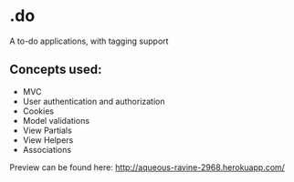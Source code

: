 # .do
A to-do applications, with tagging support

## Concepts used:
- MVC
- User authentication and authorization
- Cookies
- Model validations
- View Partials
- View Helpers
- Associations

Preview can be found here: http://aqueous-ravine-2968.herokuapp.com/
